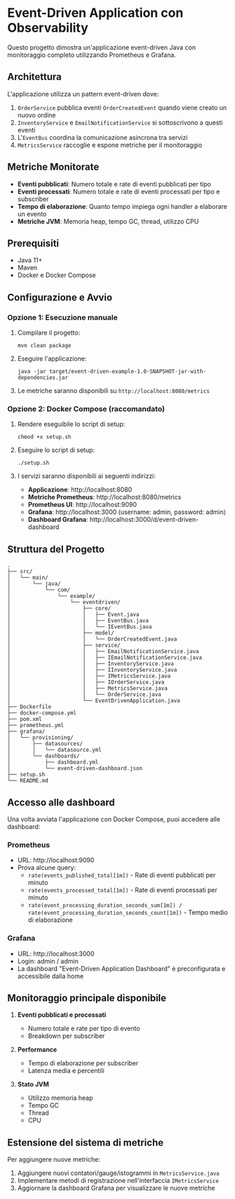 # Event-Driven Application con Observability

Questo progetto dimostra un'applicazione event-driven Java con monitoraggio completo utilizzando Prometheus e Grafana.

## Architettura

L'applicazione utilizza un pattern event-driven dove:

1. `OrderService` pubblica eventi `OrderCreatedEvent` quando viene creato un nuovo ordine
2. `InventoryService` e `EmailNotificationService` si sottoscrivono a questi eventi
3. L'`EventBus` coordina la comunicazione asincrona tra servizi
4. `MetricsService` raccoglie e espone metriche per il monitoraggio

## Metriche Monitorate

- **Eventi pubblicati**: Numero totale e rate di eventi pubblicati per tipo
- **Eventi processati**: Numero totale e rate di eventi processati per tipo e subscriber
- **Tempo di elaborazione**: Quanto tempo impiega ogni handler a elaborare un evento
- **Metriche JVM**: Memoria heap, tempo GC, thread, utilizzo CPU

## Prerequisiti

- Java 11+
- Maven
- Docker e Docker Compose

## Configurazione e Avvio

### Opzione 1: Esecuzione manuale

1. Compilare il progetto:
   ```
   mvn clean package
   ```

2. Eseguire l'applicazione:
   ```
   java -jar target/event-driven-example-1.0-SNAPSHOT-jar-with-dependencies.jar
   ```

3. Le metriche saranno disponibili su `http://localhost:8080/metrics`

### Opzione 2: Docker Compose (raccomandato)

1. Rendere eseguibile lo script di setup:
   ```
   chmod +x setup.sh
   ```

2. Eseguire lo script di setup:
   ```
   ./setup.sh
   ```

3. I servizi saranno disponibili ai seguenti indirizzi:
   - **Applicazione**: http://localhost:8080
   - **Metriche Prometheus**: http://localhost:8080/metrics
   - **Prometheus UI**: http://localhost:9090
   - **Grafana**: http://localhost:3000 (username: admin, password: admin)
   - **Dashboard Grafana**: http://localhost:3000/d/event-driven-dashboard

## Struttura del Progetto

```
.
├── src/
│   └── main/
│       └── java/
│           └── com/
│               └── example/
│                   └── eventdriven/
│                       ├── core/
│                       │   ├── Event.java
│                       │   ├── EventBus.java
│                       │   └── IEventBus.java
│                       ├── model/
│                       │   └── OrderCreatedEvent.java
│                       ├── service/
│                       │   ├── EmailNotificationService.java
│                       │   ├── IEmailNotificationService.java
│                       │   ├── InventoryService.java
│                       │   ├── IInventoryService.java
│                       │   ├── IMetricsService.java
│                       │   ├── IOrderService.java
│                       │   ├── MetricsService.java
│                       │   └── OrderService.java
│                       └── EventDrivenApplication.java
├── Dockerfile
├── docker-compose.yml
├── pom.xml
├── prometheus.yml
├── grafana/
│   └── provisioning/
│       ├── datasources/
│       │   └── datasource.yml
│       └── dashboards/
│           ├── dashboard.yml
│           └── event-driven-dashboard.json
├── setup.sh
└── README.md
```

## Accesso alle dashboard

Una volta avviata l'applicazione con Docker Compose, puoi accedere alle dashboard:

### Prometheus

- URL: http://localhost:9090
- Prova alcune query:
  - `rate(events_published_total[1m])` - Rate di eventi pubblicati per minuto
  - `rate(events_processed_total[1m])` - Rate di eventi processati per minuto
  - `rate(event_processing_duration_seconds_sum[1m]) / rate(event_processing_duration_seconds_count[1m])` - Tempo medio di elaborazione

### Grafana

- URL: http://localhost:3000
- Login: admin / admin
- La dashboard "Event-Driven Application Dashboard" è preconfigurata e accessibile dalla home

## Monitoraggio principale disponibile

1. **Eventi pubblicati e processati**
   - Numero totale e rate per tipo di evento
   - Breakdown per subscriber

2. **Performance**
   - Tempo di elaborazione per subscriber
   - Latenza media e percentili

3. **Stato JVM**
   - Utilizzo memoria heap
   - Tempo GC
   - Thread
   - CPU

## Estensione del sistema di metriche

Per aggiungere nuove metriche:

1. Aggiungere nuovi contatori/gauge/istogrammi in `MetricsService.java`
2. Implementare metodi di registrazione nell'interfaccia `IMetricsService`
3. Aggiornare la dashboard Grafana per visualizzare le nuove metriche